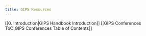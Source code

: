 ```yaml
---
title: GIPS Resources
---
```

[[0. Introduction|GIPS Handbook Introduction]]
[[GIPS Conferences ToC|GIPS Conferences Table of Contents]]

